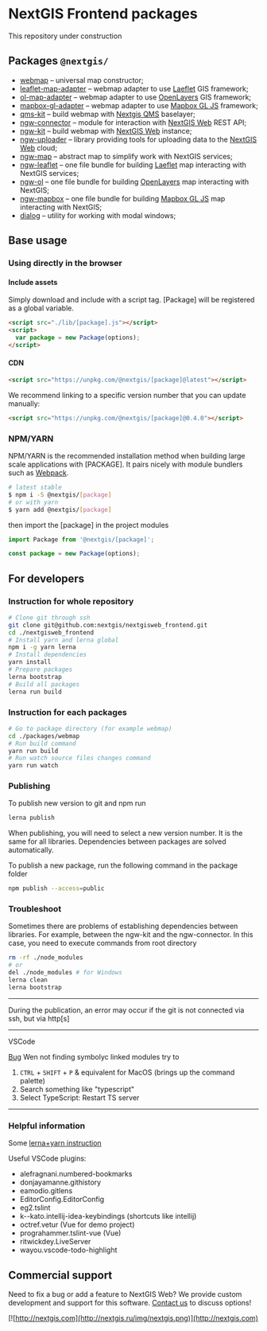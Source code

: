 # NextGIS Frontend packages

This repository under construction

## Packages `@nextgis/`

- [webmap](https://github.com/nextgis/nextgisweb_frontend/tree/master/packages/webmap) – universal map constructor;
- [leaflet-map-adapter](https://github.com/nextgis/nextgisweb_frontend/tree/master/packages/leaflet-map-adapter) – webmap adapter to use [Laeflet](https://leafletjs.com/) GIS framework;
- [ol-map-adapter](https://github.com/nextgis/nextgisweb_frontend/tree/master/packages/ol-map-adapter) – webmap adapter to use [OpenLayers](https://openlayers.org/) GIS framework;
- [mapbox-gl-adapter](https://github.com/nextgis/nextgisweb_frontend/tree/master/packages/mapbox-gl-adapter) – webmap adapter to use [Mapbox GL JS](https://www.mapbox.com/mapbox-gl-js/api/) framework;
- [qms-kit](https://github.com/nextgis/nextgisweb_frontend/tree/master/packages/qms-kit) – build webmap with [Nextgis QMS](https://qms.nextgis.com/) baselayer;
- [ngw-connector](https://github.com/nextgis/nextgisweb_frontend/tree/master/packages/ngw-connector) – module for interaction with [NextGIS Web](http://docs.nextgis.ru/docs_ngweb_dev/doc/developer/toc.html) REST API;
- [ngw-kit](https://github.com/nextgis/nextgisweb_frontend/tree/master/packages/ngw-kit) – build webmap with [NextGIS Web](http://nextgis.ru/nextgis-web/) instance;
- [ngw-uploader](https://github.com/nextgis/nextgisweb_frontend/tree/master/packages/ngw-uploader) – library providing tools for uploading data to the [NextGIS Web](http://nextgis.ru/nextgis-web/) cloud;
- [ngw-map](https://github.com/nextgis/nextgisweb_frontend/tree/master/packages/ngw-map) – abstract map to simplify work with NextGIS services;
- [ngw-leaflet](https://github.com/nextgis/nextgisweb_frontend/tree/master/packages/ngw-leaflet) – one file bundle for building [Laeflet](https://leafletjs.com/) map interacting with NextGIS services;
- [ngw-ol](https://github.com/nextgis/nextgisweb_frontend/tree/master/packages/ngw-ol) – one file bundle for building [OpenLayers](https://openlayers.org/) map interacting with NextGIS;
- [ngw-mapbox](https://github.com/nextgis/nextgisweb_frontend/tree/master/packages/ngw-mapbox) – one file bundle for building [Mapbox GL JS](https://www.mapbox.com/mapbox-gl-js/api/) map interacting with NextGIS;
- [dialog](https://github.com/nextgis/nextgisweb_frontend/tree/master/packages/dialog) – utility for working with modal windows;

## Base usage

### Using directly in the browser

#### Include assets

Simply download and include with a script tag. \[Package\] will be registered as a global variable.

```html
<script src="./lib/[package].js"></script>
<script>
  var package = new Package(options);
</script>
```

#### CDN

```html
<script src="https://unpkg.com/@nextgis/[package]@latest"></script>
```

We recommend linking to a specific version number that you can update manually:

```html
<script src="https://unpkg.com/@nextgis/[package]@0.4.0"></script>
```

### NPM/YARN

NPM/YARN is the recommended installation method when building large scale applications with [PACKAGE]. It pairs nicely with module bundlers such as [Webpack](https://webpack.js.org/).

```bash
# latest stable
$ npm i -S @nextgis/[package]
# or with yarn
$ yarn add @nextgis/[package]
```

then import the \[package\] in the project modules

```js
import Package from '@nextgis/[package]';

const package = new Package(options);
```

## For developers

### Instruction for whole repository

```bash
# Clone git through ssh
git clone git@github.com:nextgis/nextgisweb_frontend.git
cd ./nextgisweb_frontend
# Install yarn and lerna global
npm i -g yarn lerna
# Install dependencies
yarn install
# Prepare packages
lerna bootstrap
# Build all packages
lerna run build
```

### Instruction for each packages

```bash
# Go to package directory (for example webmap)
cd ./packages/webmap
# Run build command
yarn run build
# Run watch source files changes command
yarn run watch
```

### Publishing

To publish new version to git and npm run

```bash
lerna publish
```

When publishing, you will need to select a new version number. It is the same for all libraries.
Dependencies between packages are solved automatically.

To publish a new package, run the following command in the package folder

```bash
npm publish --access=public
```

### Troubleshoot

Sometimes there are problems of establishing dependencies between libraries.
For example, between the ngw-kit and the ngw-connector.
In this case, you need to execute commands from root directory

```bash
rm -rf ./node_modules
# or
del ./node_modules # for Windows
lerna clean
lerna bootstrap
```

---

During the publication, an error may occur if the git is not connected via ssh, but via http[s]

---

VSCode

[Bug](https://github.com/Microsoft/vscode/issues/25312) Wen not finding symbolyc linked modules try to

1. `CTRL` + `SHIFT` + `P` & equivalent for MacOS (brings up the command palette)
2. Search something like "typescript"
3. Select TypeScript: Restart TS server

---

### Helpful information

Some [lerna+yarn instruction](https://medium.com/trabe/monorepo-setup-with-lerna-and-yarn-workspaces-5d747d7c0e91)

Useful VSCode plugins:

- alefragnani.numbered-bookmarks
- donjayamanne.githistory
- eamodio.gitlens
- EditorConfig.EditorConfig
- eg2.tslint
- k--kato.intellij-idea-keybindings (shortcuts like intellij)
- octref.vetur (Vue for demo project)
- prograhammer.tslint-vue (Vue)
- ritwickdey.LiveServer
- wayou.vscode-todo-highlight

## Commercial support

Need to fix a bug or add a feature to NextGIS Web? We provide custom development and support for this software. [Contact us](http://nextgis.com/contact/) to discuss options!

[![http://nextgis.com](http://nextgis.ru/img/nextgis.png)](http://nextgis.com)
